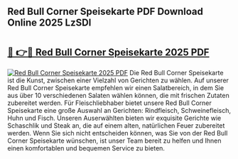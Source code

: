 ## Red Bull Corner Speisekarte PDF Download Online 2025 LzSDl

# <h2><a href="http://gc6xy1.nevu.top/?p=Red+Bull+Corner+Speisekarte">🔗 👉🔴 Red Bull Corner Speisekarte 2025 PDF</a></h2>

[![Red Bull Corner Speisekarte 2025 PDF](https://i.imgur.com/dBaPXMq.png)](http://gc6xy1.nevu.top/?p=Red+Bull+Corner+Speisekarte)
Die Red Bull Corner Speisekarte ist die Kunst, zwischen einer Vielzahl von Gerichten zu wählen. Auf unserer Red Bull Corner Speisekarte empfehlen wir einen Salatbereich, in dem Sie aus über 10 verschiedenen Salaten wählen können, die mit frischen Zutaten zubereitet werden. Für Fleischliebhaber bietet unsere Red Bull Corner Speisekarte eine große Auswahl an Gerichten: Rindfleisch, Schweinefleisch, Huhn und Fisch. Unseren Auserwählten bieten wir exquisite Gerichte wie Schaschlik und Steak an, die auf einem alten, natürlichen Feuer zubereitet werden. Wenn Sie sich nicht entscheiden können, was Sie von der Red Bull Corner Speisekarte wünschen, ist unser Team bereit zu helfen und Ihnen einen komfortablen und bequemen Service zu bieten.
